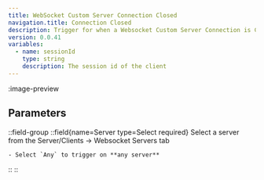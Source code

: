 ```yaml
---
title: WebSocket Custom Server Connection Closed
navigation.title: Connection Closed
description: Trigger for when a Websocket Custom Server Connection is Closed
version: 0.0.41
variables:
  - name: sessionId
    type: string
    description: The session id of the client
---
```


:image-preview

## Parameters
::field-group
  ::field{name=Server type=Select required}
    Select a server from the Server/Clients -> Websocket Servers tab

    - Select `Any` to trigger on **any server**
  ::
::